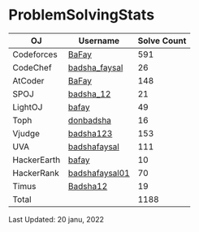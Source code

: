 # ProblemSolvingStats


| OJ | Username | Solve Count |
| -- | -------- | ----------- |
| Codeforces | [BaFay](https://codeforces.com/profile/BaFay) | 591 |
| CodeChef | [badsha_faysal](https://www.codechef.com/users/badsha_faysal) | 26 |
| AtCoder | [BaFay](https://atcoder.jp/users/BaFay) | 148 |
| SPOJ | [badsha_12](https://www.spoj.com/users/badsha_12/) | 21 | 
| LightOJ | [bafay](https://lightoj.com/user/bafay) | 49 | 
| Toph | [donbadsha](https://toph.co/u/donbadsha) | 16 |
| Vjudge | [badsha123](https://vjudge.net/user/badsha123) | 153 |
| UVA | [badshafaysal](https://onlinejudge.org/index.php?option=com_onlinejudge&Itemid=8&page=show_authorstats&userid=1088560) | 111 |
| HackerEarth | [bafay](https://www.hackerearth.com/@bafay) | 10 |
| HackerRank | [badshafaysal01](https://www.hackerrank.com/badshafaysal01?hr_r=1) | 70 |
| Timus | [Badsha12](https://acm.timus.ru/author.aspx?id=296016) | 19 |
| Total | | 1188 |

Last Updated: 20 janu, 2022
